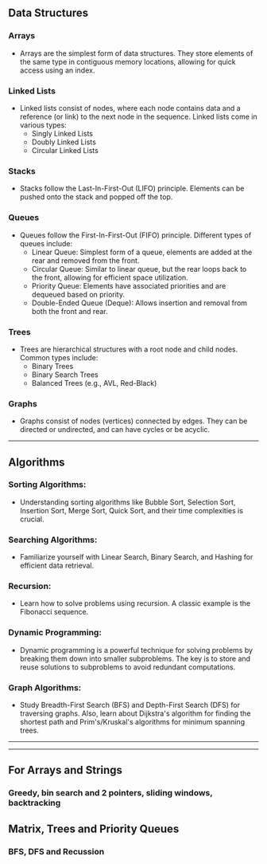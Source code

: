 ## Data Structures

### Arrays

- Arrays are the simplest form of data structures. They store elements of the same type in contiguous memory locations, allowing for quick access using an index.

### Linked Lists

- Linked lists consist of nodes, where each node contains data and a reference (or link) to the next node in the sequence. Linked lists come in various types:
  - Singly Linked Lists
  - Doubly Linked Lists
  - Circular Linked Lists

### Stacks

- Stacks follow the Last-In-First-Out (LIFO) principle. Elements can be pushed onto the stack and popped off the top.

### Queues

- Queues follow the First-In-First-Out (FIFO) principle. Different types of queues include:
  - Linear Queue: Simplest form of a queue, elements are added at the rear and removed from the front.
  - Circular Queue: Similar to linear queue, but the rear loops back to the front, allowing for efficient space utilization.
  - Priority Queue: Elements have associated priorities and are dequeued based on priority.
  - Double-Ended Queue (Deque): Allows insertion and removal from both the front and rear.

### Trees

- Trees are hierarchical structures with a root node and child nodes. Common types include:
  - Binary Trees
  - Binary Search Trees
  - Balanced Trees (e.g., AVL, Red-Black)

### Graphs

- Graphs consist of nodes (vertices) connected by edges. They can be directed or undirected, and can have cycles or be acyclic.

---

## Algorithms

### Sorting Algorithms:

- Understanding sorting algorithms like Bubble Sort, Selection Sort, Insertion Sort, Merge Sort, Quick Sort, and their time complexities is crucial.

### Searching Algorithms:

- Familiarize yourself with Linear Search, Binary Search, and Hashing for efficient data retrieval.

### Recursion:

- Learn how to solve problems using recursion. A classic example is the Fibonacci sequence.

### Dynamic Programming:

- Dynamic programming is a powerful technique for solving problems by breaking them down into smaller subproblems. The key is to store and reuse solutions to subproblems to avoid redundant computations.

### Graph Algorithms:

- Study Breadth-First Search (BFS) and Depth-First Search (DFS) for traversing graphs. Also, learn about Dijkstra's algorithm for finding the shortest path and Prim's/Kruskal's algorithms for minimum spanning trees.

---

---

## For Arrays and Strings
### Greedy, bin search and 2 pointers, sliding windows, backtracking

## Matrix, Trees and Priority Queues
### BFS, DFS and Recussion

##

